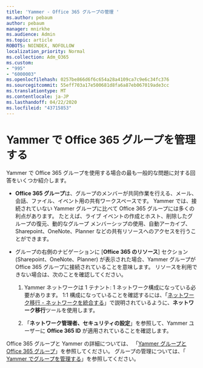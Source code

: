 ```yaml
---
title: 'Yammer - Office 365 グループの管理 '
ms.author: pebaum
author: pebaum
manager: mnirkhe
ms.audience: Admin
ms.topic: article
ROBOTS: NOINDEX, NOFOLLOW
localization_priority: Normal
ms.collection: Adm_O365
ms.custom:
- "995"
- "6000003"
ms.openlocfilehash: 0257be866d6f6c654a28a4109ca7c9e6c34fc376
ms.sourcegitcommit: 55eff703a17e500681d8fa6a87eb067019ade3cc
ms.translationtype: MT
ms.contentlocale: ja-JP
ms.lasthandoff: 04/22/2020
ms.locfileid: "43715853"
---
```

# <a name="manage-office-365-groups-in-yammer"></a>Yammer で Office 365 グループを管理する

Yammer で Office 365 グループを使用する場合の最も一般的な問題に対する回答をいくつか紹介します。

* **Office 365 グループ**は、グループのメンバーが共同作業を行える、メール、会話、ファイル、イベント用の共有ワークスペースです。 Yammer では、接続されていない Yammer グループに比べて Office 365 グループには多くの利点があります。 たとえば、ライブ イベントの作成とホスト、削除したグループの復元、動的なグループ メンバーシップの使用、自動アーカイブ、Sharepoint、OneNote、Planner などの共有リソースへのアクセスを行うことができます。

* グループの右側のナビゲーションに [**Office 365 のリソース**] セクション (Sharepoint、OneNote、Planner) が表示された場合、Yammer グループが Office 365 グループに接続されていることを意味します。 リソースを利用できない場合は、次のことを確認してください。

  1. Yammer ネットワークは 1 テナント: 1 ネットワーク構成になっている必要があります。 1:1 構成になっていることを確認するには、「[ネットワーク移行 - ネットワークを統合する](https://docs.microsoft.com/yammer/configure-your-yammer-network/consolidate-multiple-yammer-networks)」で説明されているように、**ネットワーク移行**ツールを使用します。

  2. 「**ネットワーク管理者、セキュリティの設定**」を参照して、Yammer ユーザーに **Office 365 ID** が適用されていることを確認します。

Office 365 グループと Yammer の詳細については、 「[Yammer グループと Office 365 グループ](https://docs.microsoft.com/yammer/manage-yammer-groups/yammer-and-office-365-groups)」を参照してください。 グループの管理については、「 [Yammer でグループを管理する](https://support.office.com/article/Manage-a-group-in-Yammer-6e05c6d6-5548-4c88-89cd-e6757a514ef2)」を参照してください。
